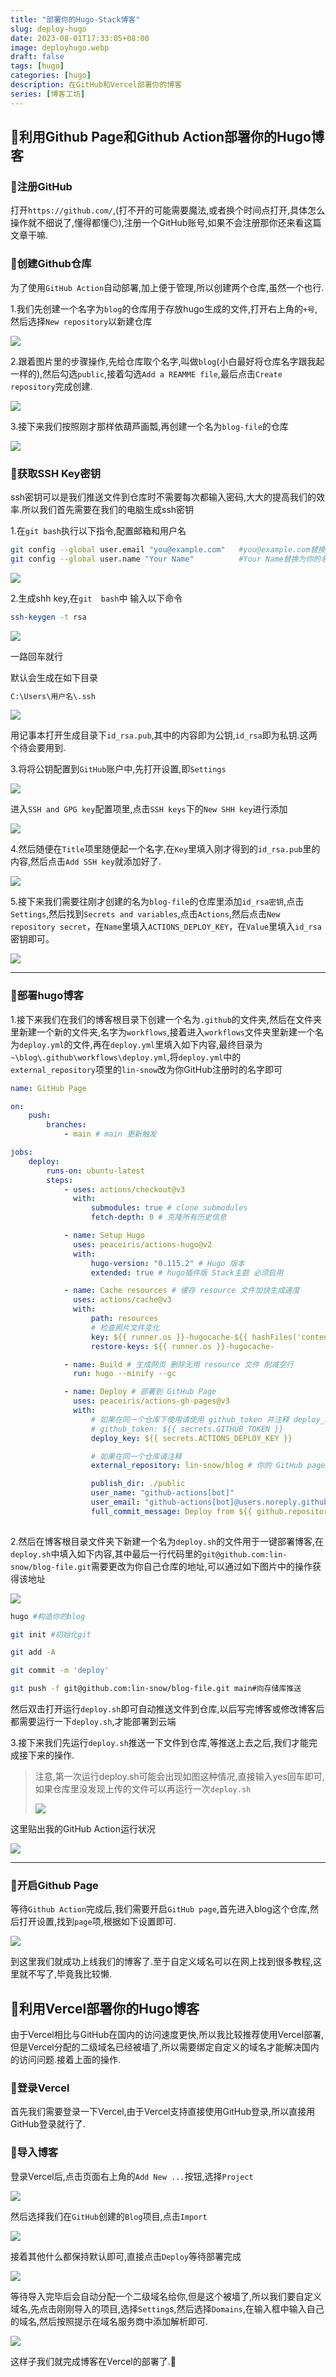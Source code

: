 ```yaml
---
title: "部署你的Hugo-Stack博客"
slug: deploy-hugo
date: 2023-08-01T17:33:05+08:00
image: deployhugo.webp
draft: false
tags: [hugo]
categories: [hugo]
description: 在GitHub和Vercel部署你的博客
series: [博客工坊]
---
```


## 🍕利用Github Page和Github  Action部署你的Hugo博客

### 🍔注册GitHub

打开`https://github.com/`,(打不开的可能需要魔法,或者换个时间点打开,具体怎么操作就不细说了,懂得都懂😶),注册一个GitHub账号,如果不会注册那你还来看这篇文章干嘛.

### 🧀创建Github仓库

为了使用`GitHub Action`自动部署,加上便于管理,所以创建两个仓库,虽然一个也行.

1.我们先创建一个名字为`blog`的仓库用于存放hugo生成的文件,打开右上角的`+号`,然后选择`New repository`以新建仓库

![](newrepo.webp)

2.跟着图片里的步骤操作,先给仓库取个名字,叫做`blog`(小白最好将仓库名字跟我起一样的),然后勾选`public`,接着勾选`Add a REAMME file`,最后点击`Create repository`完成创建.

![](newblog.webp)

3.接下来我们按照刚才那样依葫芦画瓢,再创建一个名为`blog-file`的仓库

![](newblogfile.webp)

### 🍦获取SSH Key密钥

ssh密钥可以是我们推送文件到仓库时不需要每次都输入密码,大大的提高我们的效率.所以我们首先需要在我们的电脑生成ssh密钥

1.在`git bash`执行以下指令,配置邮箱和用户名

```bash
git config --global user.email "you@example.com"   #you@example.com替换为你的邮箱并回车
git config --global user.name "Your Name"          #Your Name替换为你的名字并回车
```

![](Inkedgitbashconfig.webp)

2.生成shh key,在`git  bash`中 输入以下命令

```sh
ssh-keygen -t rsa
```

![](gitbashsshkey.webp)

一路回车就行

默认会生成在如下目录

```sh
C:\Users\用户名\.ssh
```

![](ssh.webp)

用记事本打开生成目录下`id_rsa.pub`,其中的内容即为公钥,`id_rsa`即为私钥.这两个待会要用到.

3.将将公钥配置到`GitHub`账户中,先打开设置,即`Settings`

![](setting.webp)

进入`SSH and GPG key`配置项里,点击`SSH keys`下的`New SHH key`进行添加

![](sshkey.webp)

4.然后随便在`Title`项里随便起一个名字,在`Key`里填入刚才得到的`id_rsa.pub`里的内容,然后点击`Add SSH key`就添加好了.

![](addssh.webp)

5.接下来我们需要往刚才创建的名为`blog-file`的仓库里添加`id_rsa密钥`,点击`Settings`,然后找到`Secrets and variables`,点击`Actions`,然后点击`New repository secret`，在`Name`里填入`ACTIONS_DEPLOY_KEY`，在`Value`里填入`id_rsa`密钥即可。

![](secret.webp)

---



### 🍚部署hugo博客

1.接下来我们在我们的博客根目录下创建一个名为`.github`的文件夹,然后在文件夹里新建一个新的文件夹,名字为`workflows`,接着进入`workflows`文件夹里新建一个名为`deploy.yml`的文件,再在`deploy.yml`里填入如下内容,最终目录为`~\blog\.github\workflows\deploy.yml`,将`deploy.yml`中的`external_repository`项里的`lin-snow`改为你GitHub注册时的名字即可

```yaml
name: GitHub Page

on:
    push:
        branches:
            - main # main 更新触发

jobs:
    deploy:
        runs-on: ubuntu-latest
        steps:
            - uses: actions/checkout@v3
              with:
                  submodules: true # clone submodules
                  fetch-depth: 0 # 克隆所有历史信息

            - name: Setup Hugo
              uses: peaceiris/actions-hugo@v2
              with:
                  hugo-version: "0.115.2" # Hugo 版本
                  extended: true # hugo插件版 Stack主题 必须启用

            - name: Cache resources # 缓存 resource 文件加快生成速度
              uses: actions/cache@v3
              with:
                  path: resources
                  # 检查照片文件变化
                  key: ${{ runner.os }}-hugocache-${{ hashFiles('content/**/*') }}
                  restore-keys: ${{ runner.os }}-hugocache-

            - name: Build # 生成网页 删除无用 resource 文件 削减空行
              run: hugo --minify --gc

            - name: Deploy # 部署到 GitHub Page
              uses: peaceiris/actions-gh-pages@v3
              with:
                  # 如果在同一个仓库下使用请使用 github_token 并注释 deploy_key
                  # github_token: ${{ secrets.GITHUB_TOKEN }}
                  deploy_key: ${{ secrets.ACTIONS_DEPLOY_KEY }}

                  # 如果在同一个仓库请注释
                  external_repository: lin-snow/blog # 你的 GitHub page 仓库 example/example.github.io

                  publish_dir: ./public
                  user_name: "github-actions[bot]"
                  user_email: "github-actions[bot]@users.noreply.github.com"
                  full_commit_message: Deploy from ${{ github.repository }}@${{ github.sha }} 🚀
                


```

2.然后在博客根目录文件夹下新建一个名为`deploy.sh`的文件用于一键部署博客,在`deploy.sh`中填入如下内容,其中最后一行代码里的`git@github.com:lin-snow/blog-file.git`需要更改为你自己仓库的地址,可以通过如下图片中的操作获得该地址

![](codessh.webp)

```sh
hugo #构造你的blog

git init #初始化git

git add -A

git commit -m 'deploy'

git push -f git@github.com:lin-snow/blog-file.git main#向存储库推送

```

然后双击打开运行`deploy.sh`即可自动推送文件到仓库,以后写完博客或修改博客后都需要运行一下`deploy.sh`,才能部署到云端

3.接下来我们先运行`deploy.sh`推送一下文件到仓库,等推送上去之后,我们才能完成接下来的操作.

> 注意,第一次运行deploy.sh可能会出现如图这种情况,直接输入yes回车即可,如果仓库里没发现上传的文件可以再运行一次`deploy.sh`
>
> ![](deployyes.webp)

这里贴出我的GitHub Action运行状况

![](actionstatus.webp)

---

### 🍺开启Github Page

等待`Github Action`完成后,我们需要开启`GitHub page`,首先进入blog这个仓库,然后打开设置,找到`page`项,根据如下设置即可.

![](githubpage.webp)

到这里我们就成功上线我们的博客了.至于自定义域名可以在网上找到很多教程,这里就不写了,毕竟我比较懒.

## 🥝利用Vercel部署你的Hugo博客

由于Vercel相比与GitHub在国内的访问速度更快,所以我比较推荐使用Vercel部署,但是Vercel分配的二级域名已经被墙了,所以需要绑定自定义的域名才能解决国内的访问问题.接着上面的操作.

### 🍖登录Vercel

首先我们需要登录一下Vercel,由于Vercel支持直接使用GitHub登录,所以直接用GitHub登录就行了.

### 🎈导入博客

登录Vercel后,点击页面右上角的`Add New ...`按钮,选择`Project`

![](addproject.webp) 

然后选择我们在`GitHub`创建的`Blog`项目,点击`Import`

![](import.webp)

接着其他什么都保持默认即可,直接点击`Deploy`等待部署完成

![](verceldeploy.webp)

等待导入完毕后会自动分配一个二级域名给你,但是这个被墙了,所以我们要自定义域名,先点击刚刚导入的项目,选择`Setting`s,然后选择`Domains`,在输入框中输入自己的域名,然后按照提示在域名服务商中添加解析即可.

![](domain.png)

这样子我们就完成博客在Vercel的部署了.🎉
